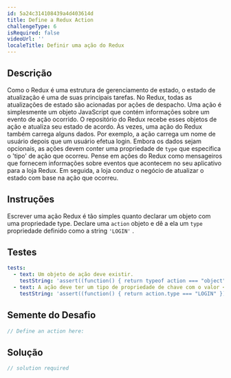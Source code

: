 ```yaml
---
id: 5a24c314108439a4d403614d
title: Define a Redux Action
challengeType: 6
isRequired: false
videoUrl: ''
localeTitle: Definir uma ação do Redux
---
```


## Descrição
<section id="description"> Como o Redux é uma estrutura de gerenciamento de estado, o estado de atualização é uma de suas principais tarefas. No Redux, todas as atualizações de estado são acionadas por ações de despacho. Uma ação é simplesmente um objeto JavaScript que contém informações sobre um evento de ação ocorrido. O repositório do Redux recebe esses objetos de ação e atualiza seu estado de acordo. Às vezes, uma ação do Redux também carrega alguns dados. Por exemplo, a ação carrega um nome de usuário depois que um usuário efetua login. Embora os dados sejam opcionais, as ações devem conter uma propriedade de <code>type</code> que especifica o &#39;tipo&#39; de ação que ocorreu. Pense em ações do Redux como mensageiros que fornecem informações sobre eventos que acontecem no seu aplicativo para a loja Redux. Em seguida, a loja conduz o negócio de atualizar o estado com base na ação que ocorreu. </section>

## Instruções
<section id="instructions"> Escrever uma ação Redux é tão simples quanto declarar um objeto com uma propriedade type. Declare uma <code>action</code> objeto e dê a ela um <code>type</code> propriedade definido como a string <code>&#39;LOGIN&#39;</code> . </section>

## Testes
<section id='tests'>

```yml
tests:
  - text: Um objeto de ação deve existir.
    testString: 'assert((function() { return typeof action === "object" })(), "An action object should exist.");'
  - text: A ação deve ter um tipo de propriedade de chave com o valor <code>LOGIN</code> .
    testString: 'assert((function() { return action.type === "LOGIN" })(), "The action should have a key property type with value <code>LOGIN</code>.");'

```

</section>

## Semente do Desafio
<section id='challengeSeed'>

<div id='jsx-seed'>

```jsx
// Define an action here:

```

</div>



</section>

## Solução
<section id='solution'>

```js
// solution required
```
</section>
